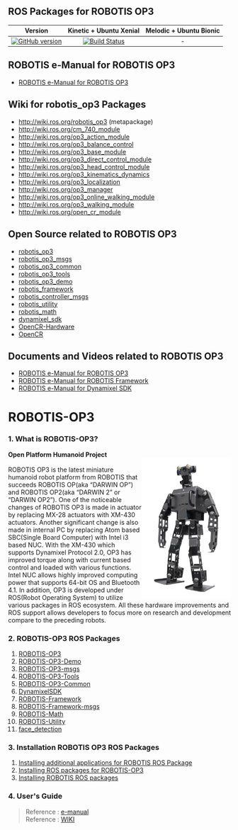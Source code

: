 ## ROS Packages for ROBOTIS OP3
|Version|Kinetic + Ubuntu Xenial|Melodic + Ubuntu Bionic|
|:---:|:---:|:---:|
|[![GitHub version](https://badge.fury.io/gh/ROBOTIS-GIT%2FROBOTIS-OP3.svg)](https://badge.fury.io/gh/ROBOTIS-GIT%2FROBOTIS-OP3)|[![Build Status](https://travis-ci.org/ROBOTIS-GIT/ROBOTIS-OP3.svg?branch=master)](https://travis-ci.org/ROBOTIS-GIT/ROBOTIS-OP3)|-|

## ROBOTIS e-Manual for ROBOTIS OP3
- [ROBOTIS e-Manual for ROBOTIS OP3](http://emanual.robotis.com/docs/en/platform/op3/introduction/)

## Wiki for robotis_op3 Packages
- http://wiki.ros.org/robotis_op3 (metapackage)
- http://wiki.ros.org/cm_740_module
- http://wiki.ros.org/op3_action_module
- http://wiki.ros.org/op3_balance_control
- http://wiki.ros.org/op3_base_module
- http://wiki.ros.org/op3_direct_control_module
- http://wiki.ros.org/op3_head_control_module
- http://wiki.ros.org/op3_kinematics_dynamics
- http://wiki.ros.org/op3_localization
- http://wiki.ros.org/op3_manager
- http://wiki.ros.org/op3_online_walking_module
- http://wiki.ros.org/op3_walking_module
- http://wiki.ros.org/open_cr_module

## Open Source related to ROBOTIS OP3
- [robotis_op3](https://github.com/ROBOTIS-GIT/ROBOTIS-OP3)
- [robotis_op3_msgs](https://github.com/ROBOTIS-GIT/ROBOTIS-OP3-msgs)
- [robotis_op3_common](https://github.com/ROBOTIS-GIT/ROBOTIS-OP3-Common)
- [robotis_op3_tools](https://github.com/ROBOTIS-GIT/ROBOTIS-OP3-Tools)
- [robotis_op3_demo](https://github.com/ROBOTIS-GIT/ROBOTIS-OP3-Demo)
- [robotis_framework](https://github.com/ROBOTIS-GIT/ROBOTIS-Framework)
- [robotis_controller_msgs](https://github.com/ROBOTIS-GIT/ROBOTIS-Framework-msgs)
- [robotis_utility](https://github.com/ROBOTIS-GIT/ROBOTIS-Utility)
- [robotis_math](https://github.com/ROBOTIS-GIT/ROBOTIS-Math)
- [dynamixel_sdk](https://github.com/ROBOTIS-GIT/DynamixelSDK)
- [OpenCR-Hardware](https://github.com/ROBOTIS-GIT/OpenCR-Hardware)
- [OpenCR](https://github.com/ROBOTIS-GIT/OpenCR)

## Documents and Videos related to ROBOTIS OP3
- [ROBOTIS e-Manual for ROBOTIS OP3](http://emanual.robotis.com/docs/en/platform/op3/introduction/)
- [ROBOTIS e-Manual for ROBOTIS Framework](http://emanual.robotis.com/docs/en/software/robotis_framework_packages/)
- [ROBOTIS e-Manual for Dynamixel SDK](http://emanual.robotis.com/docs/en/software/dynamixel/dynamixel_sdk/overview/)

# ROBOTIS-OP3

### 1. What is ROBOTIS-OP3?  
**Open Platform Humanoid Project**  
<img src="https://github.com/ROBOTIS-GIT/ROBOTIS-Documents/blob/master/wiki-images/ROBOTIS-OP3/default_op3.jpg" align="right" width="40%" />  
ROBOTIS OP3 is the latest miniature humanoid robot platform from ROBOTIS that succeeds ROBOTIS OP(aka “DARWIN OP”) and ROBOTIS OP2(aka “DARWIN 2” or “DARWIN OP2”). One of the noticeable changes of ROBOTIS OP3 is made in actuator by replacing MX-28 actuators with XM-430 actuators. Another significant change is also made in internal PC by replacing Atom based SBC(Single Board Computer) with Intel i3 based NUC. With the XM-430 which supports Dynamixel Protocol 2.0, OP3 has improved torque along with current based control and loaded with various functions. Intel NUC allows highly improved computing power that supports 64-bit OS and Bluetooth 4.1. In addition, OP3 is developed under ROS(Robot Operating System) to utilize various packages in ROS ecosystem. All these hardware improvements and ROS support allows developers to focus more on research and development compare to the preceding robots.  
  
### 2. ROBOTIS-OP3 ROS Packages
1. [ROBOTIS-OP3](https://github.com/ROBOTIS-GIT/ROBOTIS-OP3)
2. [ROBOTIS-OP3-Demo](https://github.com/ROBOTIS-GIT/ROBOTIS-OP3-Demo)
3. [ROBOTIS-OP3-msgs](https://github.com/ROBOTIS-GIT/ROBOTIS-OP3-msgs)
4. [ROBOTIS-OP3-Tools](https://github.com/ROBOTIS-GIT/ROBOTIS-OP3-Tools)
5. [ROBOTIS-OP3-Common](https://github.com/ROBOTIS-GIT/ROBOTIS-OP3-Common)
6. [DynamixelSDK](https://github.com/ROBOTIS-GIT/DynamixelSDK)
7. [ROBOTIS-Framework](https://github.com/ROBOTIS-GIT/ROBOTIS-Framework)
8. [ROBOTIS-Framework-msgs](https://github.com/ROBOTIS-GIT/ROBOTIS-Framework-msgs)
9. [ROBOTIS-Math](https://github.com/ROBOTIS-GIT/ROBOTIS-Math)  
10. [ROBOTIS-Utility](https://github.com/ROBOTIS-GIT/ROBOTIS-Utility)  
11. [face_detection](https://github.com/ROBOTIS-GIT/face_detection)   

### 3. Installation ROBOTIS OP3 ROS Packages
1. [Installing additional applications for ROBOTIS ROS Package](https://github.com/ROBOTIS-GIT/ROBOTIS-Documents/wiki/OP3-Manual-Installation#24-installing-additional-applications-for-robotis-ros-package)  
2. [Installing ROS packages for ROBOTIS-OP3](https://github.com/ROBOTIS-GIT/ROBOTIS-Documents/wiki/OP3-Manual-Installation#25-installing-ros-packages-for-robotis-op3)  
3. [Installing ROBOTIS ROS packages](https://github.com/ROBOTIS-GIT/ROBOTIS-Documents/wiki/OP3-Manual-Installation#26-installing-robotis-ros-packages)  

### 4. User's Guide
 > Reference : [e-manual](http://emanual.robotis.com/docs/en/platform/op3/getting_started/)  
 > Reference : [WIKI](https://github.com/ROBOTIS-GIT/ROBOTIS-Documents/wiki/OP3-User's-Guide)  
